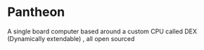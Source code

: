 # Pantheon
A single board computer based around a custom CPU called DEX (Dynamically extendable) , all open sourced
